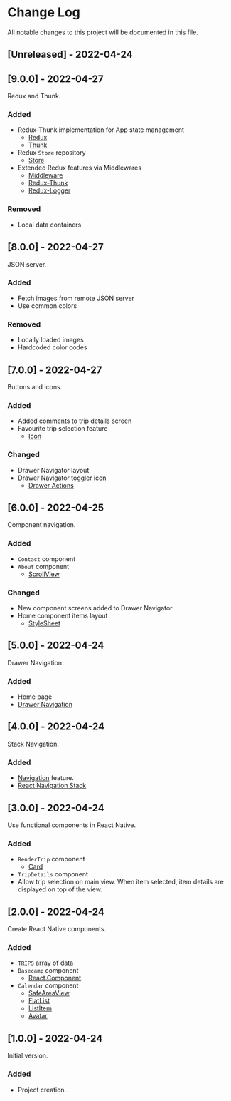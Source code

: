 
# Change Log
All notable changes to this project will be documented in this file.

## [Unreleased] - 2022-04-24



## [9.0.0] - 2022-04-27

Redux and Thunk.

### Added
- Redux-Thunk implementation for App state management
    - [Redux](https://redux.js.org/)
    - [Thunk](https://redux.js.org/usage/writing-logic-thunks)
- Redux `Store` repository
    - [Store](https://redux.js.org/api/store)
- Extended Redux features via Middlewares
    - [Middleware](https://redux.js.org/understanding/history-and-design/middleware)
    - [Redux-Thunk](https://redux.js.org/usage/writing-logic-thunks)
    - [Redux-Logger](https://github.com/LogRocket/redux-logger)

### Removed
- Local data containers

## [8.0.0] - 2022-04-27

JSON server.

### Added
- Fetch images from remote JSON server
- Use common colors

### Removed
- Locally loaded images
- Hardcoded color codes

## [7.0.0] - 2022-04-27

Buttons and icons.

### Added
- Added comments to trip details screen
- Favourite trip selection feature
    - [Icon](https://reactnativeelements.com/docs/icon/)

### Changed
- Drawer Navigator layout
- Drawer Navigator toggler icon
    - [Drawer Actions](https://reactnavigation.org/docs/drawer-actions/)

## [6.0.0] - 2022-04-25

Component navigation.

### Added
- `Contact` component
- `About` component
    - [ScrollView](https://reactnative.dev/docs/scrollview)

### Changed
- New component screens added to Drawer Navigator
- Home component items layout
    - [StyleSheet](https://reactnative.dev/docs/stylesheet)

## [5.0.0] - 2022-04-24

Drawer Navigation.

### Added
- Home page
- [Drawer Navigation](https://reactnavigation.org/docs/drawer-based-navigation/)

## [4.0.0] - 2022-04-24

Stack Navigation.

### Added

- [Navigation](https://reactnavigation.org/docs/getting-started) feature.
- [React Navigation Stack](https://reactnavigation.org/docs/stack-navigator/)

## [3.0.0] - 2022-04-24

Use functional components in React Native.

### Added

- `RenderTrip` component
    - [Card](https://reactnativeelements.com/docs/3.4.2/card)
- `TripDetails` component
- Allow trip selection on main view. When item selected, item details are displayed on top of the view.

## [2.0.0] - 2022-04-24

Create React Native components.

### Added

- `TRIPS` array of data
- `Basecamp` component
    - [React.Component](https://reactjs.org/docs/react-component.html)
- `Calendar` component
    - [SafeAreaView](https://reactnative.dev/docs/safeareaview)
    - [FlatList](https://reactnative.dev/docs/flatlist)
    - [ListItem](https://reactnativeelements.com/docs/3.4.2/listitem)
    - [Avatar](https://reactnativeelements.com/docs/3.4.2/avatar)

## [1.0.0] - 2022-04-24

Initial version.

### Added

- Project creation.
